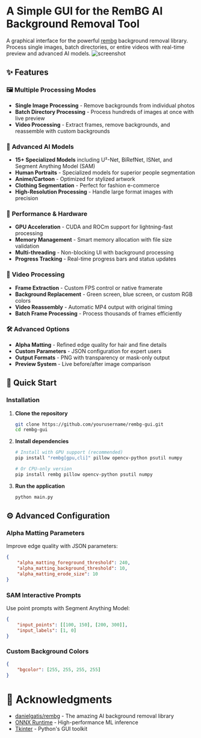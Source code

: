 # A Simple GUI for the RemBG AI Background Removal Tool

A graphical interface for the powerful [rembg](https://github.com/danielgatis/rembg) background removal library. Process single images, batch directories, or entire videos with real-time preview and advanced AI models.
![screenshot](https://github.com/user-attachments/assets/5702e5cd-76d5-483c-b8c6-25667bd84f86)


## ✨ Features

### 🖼️ **Multiple Processing Modes**
- **Single Image Processing** - Remove backgrounds from individual photos
- **Batch Directory Processing** - Process hundreds of images at once with live preview
- **Video Processing** - Extract frames, remove backgrounds, and reassemble with custom backgrounds

### 🤖 **Advanced AI Models**
- **15+ Specialized Models** including U²-Net, BiRefNet, ISNet, and Segment Anything Model (SAM)
- **Human Portraits** - Specialized models for superior people segmentation
- **Anime/Cartoon** - Optimized for stylized artwork
- **Clothing Segmentation** - Perfect for fashion e-commerce
- **High-Resolution Processing** - Handle large format images with precision

### 🚀 **Performance & Hardware**
- **GPU Acceleration** - CUDA and ROCm support for lightning-fast processing
- **Memory Management** - Smart memory allocation with file size validation
- **Multi-threading** - Non-blocking UI with background processing
- **Progress Tracking** - Real-time progress bars and status updates

### 🎨 **Video Processing**
- **Frame Extraction** - Custom FPS control or native framerate
- **Background Replacement** - Green screen, blue screen, or custom RGB colors
- **Video Reassembly** - Automatic MP4 output with original timing
- **Batch Frame Processing** - Process thousands of frames efficiently

### 🛠️ **Advanced Options**
- **Alpha Matting** - Refined edge quality for hair and fine details
- **Custom Parameters** - JSON configuration for expert users
- **Output Formats** - PNG with transparency or mask-only output
- **Preview System** - Live before/after image comparison

## 🚀 Quick Start

### Installation

1. **Clone the repository**
   ```bash
   git clone https://github.com/yourusername/rembg-gui.git
   cd rembg-gui
   ```

2. **Install dependencies**
   ```bash
   # Install with GPU support (recommended)
   pip install "rembg[gpu,cli]" pillow opencv-python psutil numpy

   # Or CPU-only version
   pip install rembg pillow opencv-python psutil numpy
   ```

3. **Run the application**
   ```bash
   python main.py


## ⚙️ Advanced Configuration

### Alpha Matting Parameters
Improve edge quality with JSON parameters:
```json
{
    "alpha_matting_foreground_threshold": 240,
    "alpha_matting_background_threshold": 10,
    "alpha_matting_erode_size": 10
}
```

### SAM Interactive Prompts
Use point prompts with Segment Anything Model:
```json
{
    "input_points": [[100, 150], [200, 300]],
    "input_labels": [1, 0]
}
```

### Custom Background Colors
```json
{
    "bgcolor": [255, 255, 255, 255]
}
```


# 🙏 Acknowledgments

- [danielgatis/rembg](https://github.com/danielgatis/rembg) - The amazing AI background removal library
- [ONNX Runtime](https://onnxruntime.ai/) - High-performance ML inference
- [Tkinter](https://docs.python.org/3/library/tkinter.html) - Python's GUI toolkit

